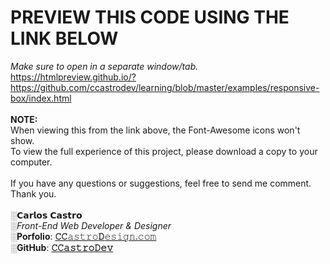 # PREVIEW THIS CODE USING THE LINK BELOW
<i>Make sure to open in a separate window/tab.</i> <br>
https://htmlpreview.github.io/?https://github.com/ccastrodev/learning/blob/master/examples/responsive-box/index.html
<br>
<br>
<strong>NOTE:</strong>
<br>
When viewing this from the link above, the Font-Awesome icons won't show.
<br>To view the full experience of this project, please download a copy to your computer.
<br>
<br>
If you have any questions or suggestions, feel free to send me comment.
<br>
Thank you.
<br>
<br>
░𝗖𝗮𝗿𝗹𝗼𝘀 𝗖𝗮𝘀𝘁𝗿𝗼<br>
░<i>Front-End Web Developer &amp; Designer</i><br>
░<b>Porfolio</b>: <a href="//www.ccastrodesign.com/" title="Carlos Castro - Online Porfolio"><b>𝙲𝙲</b>𝚊𝚜𝚝𝚛𝚘<b>𝙳</b>𝚎𝚜𝚒𝚐𝚗.𝚌𝚘𝚖<br></a>
░<b>GitHub</b>: <a href="https://github.com/ccastrodev/𝙶𝚒𝚝𝙷𝚞𝚋.𝚌𝚘𝚖/" title="Carlos Castro - GitHub Repository"><b>𝙲𝙲𝚊𝚜𝚝𝚛𝚘𝙳𝚎𝚟</b>
